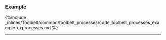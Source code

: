 

### Example

{%include _inlines/Toolbelt/common/toolbelt_processes/code_toolbelt_processes_example-cxprocesses.md %}

* * *
